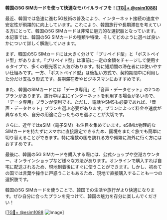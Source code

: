 **韓国の5G SIMカードを使って快適なモバイルライフを！[[TG💪+ @esim1088](https://t.me/s/esim1088)]**

最近、韓国では急速に進む5G技術の普及により、インターネット接続の速度や安定性が飛躍的に向上しています。これにより、韓国旅行や長期滞在を考えている方にとって、韓国の5G SIMカードは非常に魅力的な選択肢となっています。本記事では、韓国の5G SIMカードの種類や特徴、そしてどのように選べば良いかについて詳しく解説していきます。

まず、韓国の5G SIMカードには大きく分けて「プリペイド型」と「ポストペイド型」があります。「プリペイド型」は事前に一定の金額をチャージして使用するタイプで、多くの観光客に人気があります。特に短期間の滞在者には使いやすい仕組みです。一方、「ポストペイド型」は後払い方式で、契約期間中に利用した分だけ支払う形式です。長期滞在者やビジネスマンにおすすめです。

また、韓国のSIMカードには「データ専用」と「音声・データセット」の2つのプランがあります。旅行中は主にインターネットを利用する場合が多いので、「データ専用」プランが便利です。ただし、電話やSMSも必要であれば、「音声・データセット」プランを選ぶ必要があります。プランによって料金や速度が異なるため、自分の用途に合ったものを選ぶことが大切です。

さらに、近年ではeSIM（電子SIM）も注目を集めています。eSIMは物理的なSIMカードを持たずにスマホに直接設定できるため、国境をまたぐ旅でも簡単に切り替えることができます。特に複数の国を訪れる方や頻繁に海外に行く方にはおすすめです。

最後に、韓国の5G SIMカードを購入する際には、公式ショップや空港カウンター、オンラインショップなど様々な方法があります。オンラインで購入すれば自宅に配送されるため、現地到着後にすぐに使うことができます。しかし、初めての国では言葉や操作に戸惑うこともあるため、現地で直接購入することも一つの選択肢です。

韓国の5G SIMカードを使うことで、韓国での生活や旅行がより快適になります。ぜひ自分に合ったプランを見つけて、韓国の魅力を存分に楽しんでください！

[[TG💪+ @esim1088](https://t.me/s/esim1088) ![Image](https://i.postimg.cc/Y0z9fWf4/image.png)]